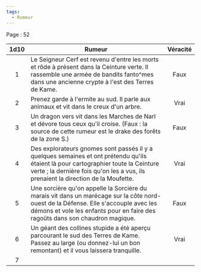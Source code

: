 ```yaml
---
tags:
  - Rumeur
---
```

Page : 52

| 1d10 | Rumeur                                                                                                                                                                                                                   | Véracité |
| :--: | ------------------------------------------------------------------------------------------------------------------------------------------------------------------------------------------------------------------------ | :------: |
|  1   | Le Seigneur Cerf est revenu d'entre les morts et rôde à présent dans la Ceinture verte. Il rassemble une armée de bandits fanto^mes dans une ancienne crypte à l'est des Terres de Kame.                                 |   Faux   |
|  2   | Prenez garde à l'ermite au sud. Il parle aux animaux et vit dans le creux d'un arbre.                                                                                                                                    |   Vrai   |
|  3   | Un dragon vers vit dans les Marches de Narl et dévore tous ceux qu'il croise. (Faux : la source de cette rumeur est le drake des forêts de la zone S.)                                                                   |   Faux   |
|  4   | Des explorateurs gnomes sont passés il y a quelques semaines et ont prétendu qu'ils étaient là pour cartographier toute la Ceinture verte ; la dernière fois qu'on les a vus, ils prenaient la direction de la Moufette. |   Vrai   |
|  5   | Une sorcière qu'on appelle la Sorcière du marais vit dans un marécage sur la côte nord-ouest de la Défense. Elle s'accouple avec les démons et vole les enfants pour en faire des ragoûts dans son chaudron magique.     |   Faux   |
|  6   | Un géant des collines stupide a été aperçu parcourant le sud des Terres de Kame. Passez au large (ou donnez-lui un bon remontant) et il vous laissera tranquille.                                                        |   Vrai   |
|  7   |                                                                                                                                                                                                                          |          |
